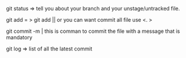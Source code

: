 
git status =>  tell you about your branch and  your unstage/untracked file.

git add = >  git add  <name of the file >  || or you can want commit all file use <. >

git commit -m <message> | this is comman to commit the file with a message that is mandatory 

git log => list of   all the latest commit 

